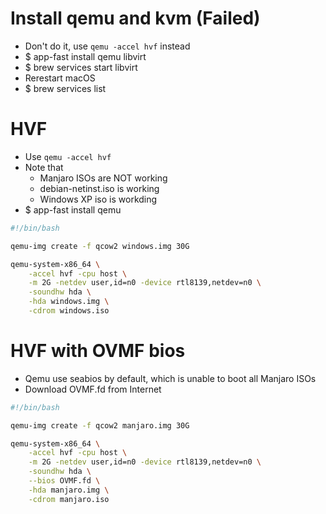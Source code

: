Install qemu and kvm (Failed)
=====
* Don't do it, use `qemu -accel hvf` instead
* $ app-fast install qemu libvirt
* $ brew services start libvirt
* Rerestart macOS
* $ brew services list

HVF
=====
* Use `qemu -accel hvf`
* Note that
    * Manjaro ISOs are NOT working
    * debian-netinst.iso is working
    * Windows XP iso is workding
* $ app-fast install qemu
```sh
#!/bin/bash

qemu-img create -f qcow2 windows.img 30G

qemu-system-x86_64 \
    -accel hvf -cpu host \
    -m 2G -netdev user,id=n0 -device rtl8139,netdev=n0 \
    -soundhw hda \
    -hda windows.img \
    -cdrom windows.iso
```

HVF with OVMF bios
=====
* Qemu use seabios by default, which is unable to boot all Manjaro ISOs
* Download OVMF.fd from Internet
```sh
#!/bin/bash

qemu-img create -f qcow2 manjaro.img 30G

qemu-system-x86_64 \
    -accel hvf -cpu host \
    -m 2G -netdev user,id=n0 -device rtl8139,netdev=n0 \
    -soundhw hda \
    --bios OVMF.fd \
    -hda manjaro.img \
    -cdrom manjaro.iso
```
